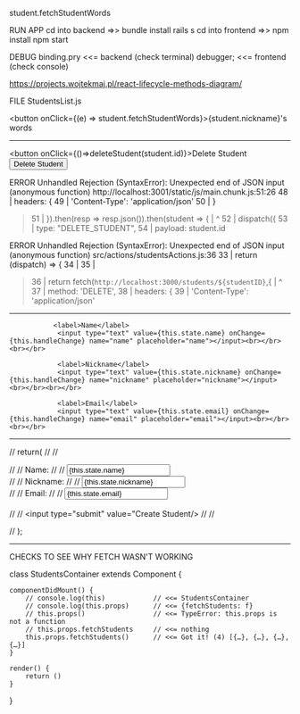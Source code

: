 
student.fetchStudentWords


RUN APP
    cd into backend =>>     bundle install          rails s
    cd into frontend =>>    npm install             npm start

DEBUG
    binding.pry   <<=   backend (check terminal)
    debugger;     <<=   frontend (check console)


https://projects.wojtekmaj.pl/react-lifecycle-methods-diagram/

FILE StudentsList.js

<button onClick={(e) => student.fetchStudentWords}>{student.nickname}'s words</button>



___________________________
<button onClick={()=>deleteStudent(student.id)}>Delete Student</button>
<button onClick={deleteStudent(student.id)}>Delete Student</button>

ERROR
Unhandled Rejection (SyntaxError): Unexpected end of JSON input
(anonymous function)
http://localhost:3001/static/js/main.chunk.js:51:26
  48 |   headers: {
  49 |     'Content-Type': 'application/json'
  50 |   }
> 51 | }).then(resp => resp.json()).then(student => {
     |                      ^  52 |   dispatch({
  53 |     type: "DELETE_STUDENT",
  54 |     payload: student.id



ERROR
Unhandled Rejection (SyntaxError): Unexpected end of JSON input
(anonymous function)
src/actions/studentsActions.js:36
  33 | return (dispatch) => {
  34 | 
  35 | 
> 36 |     return fetch(`http://localhost:3000/students/${studentID}`,{
     | ^  37 |         method: 'DELETE',
  38 |         headers: {
  39 |             'Content-Type': 'application/json'


















_______________________________________________________

               <label>Name</label>
                <input type="text" value={this.state.name} onChange={this.handleChange} name="name" placeholder="name"></input><br></br><br></br>

                <label>Nickname</label>
                <input type="text" value={this.state.nickname} onChange={this.handleChange} name="nickname" placeholder="nickname"></input><br></br><br></br>

                <label>Email</label>
                <input type="text" value={this.state.email} onChange={this.handleChange} name="email" placeholder="email"></input><br></br><br></br>



____________________

 // return(
        //     // <form>
        //     //     <label>Name:</label>
        //     //      <input type="text" value={this.state.name} onChange={this.handleChange} name="name" /></br>
        //     //     <label>Nickname:</label>
        //     //     <input type="text" value={this.state.nickname} onChange={this.handleChange} name="nickname" /></br>
        //     //     <label>Email:</label>
        //     //     <input type="text" value={this.state.email} onChange={this.handleChange}  name="email" /></br>          
        //     //     <input type="submit" value="Create Student/>
        //     // </form>
        // );

________________________________________

CHECKS TO SEE WHY FETCH WASN'T WORKING

class StudentsContainer extends Component {

    componentDidMount() {
        // console.log(this)            // <<= StudentsContainer
        // console.log(this.props)      // <<= {fetchStudents: f}
        // this.props()                 // <<= TypeError: this.props is not a function
        // this.props.fetchStudents     // <<= nothing
        this.props.fetchStudents()      // <<= Got it! (4) [{…}, {…}, {…}, {…}]
    }

    render() {
        return ()
    }
}